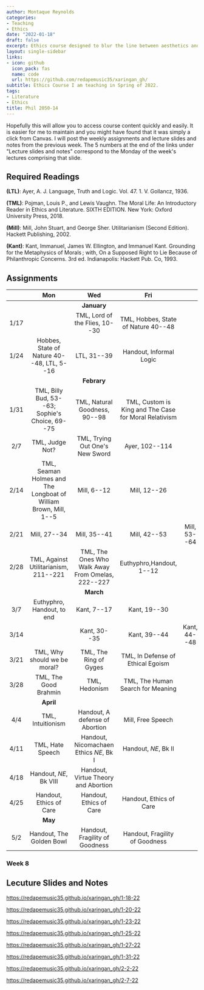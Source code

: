```yaml
---
author: Montaque Reynolds 
categories:
- Teaching
- Ethics
date: "2022-01-18"
draft: false
excerpt: Ethics course designed to blur the line between aesthetics and ethics.
layout: single-sidebar
links:
- icon: github 
  icon_pack: fas
  name: code 
  url: https://github.com/redapemusic35/xaringan_gh/
subtitle: Ethics Course I am teaching in Spring of 2022.
tags:
- Literature
- Ethics
title: Phil 2050-14
---
```


Hopefully this will allow you to access course content quickly and easily. It is easier for me to maintain and you might have found that it was simply a click from Canvas. I will post the weekly assignments and lecture slides and notes from the previous week. The 5 numbers at the end of the links under "Lecture slides and notes" correspond to the Monday of the week's lectures comprising that slide.

## Required Readings

**(LTL)**: Ayer, A. J. Language, Truth and Logic. Vol. 47. 1. V. Gollancz, 1936.

**(TML)**: Pojman, Louis P., and Lewis Vaughn. The Moral Life: An Introductory Reader in Ethics and Literature. SIXTH EDITION. New York: Oxford University Press, 2018.

**(Mill)**: Mill, John Stuart, and George Sher. Utilitarianism (Second Edition). Hackett Publishing, 2002.

**(Kant)**: Kant, Immanuel, James W. Ellington, and Immanuel Kant. Grounding for the Metaphysics of Morals ; with, On a Supposed Right to Lie Because of Philanthropic Concerns. 3rd ed. Indianapolis: Hackett Pub. Co, 1993.

## Assignments

||Mon|Wed|Fri||
|:---:|:---:|:---:|:---:|:---:|
|||**January**|||
|1/17||TML, Lord of the Flies, 10--30| TML, Hobbes, State of Nature 40--48||
|1/24|Hobbes, State of Nature 40--48, LTL, 5--16|LTL, 31--39|Handout, Informal Logic||
|||**Febrary**|||
|1/31|TML, Billy Bud, 53--63; Sophie's Choice, 69--75|TML, Natural Goodness, 90--98|TML, Custom is King and The Case for Moral Relativism||
|2/7|TML, Judge Not?|TML, Trying Out One's New Sword |Ayer, 102--114||
|2/14|TML, Seaman Holmes and The Longboat of William Brown, Mill, 1--5|Mill, 6--12|Mill, 12--26||
|2/21|Mill, 27--34|Mill, 35--41|Mill, 42--53|Mill, 53--64||
|2/28|TML, Against Utilitarianism, 211--221|TML, The Ones Who Walk Away From Omelas, 222--227|Euthyphro,Handout, 1--12||
|||**March**|||
|3/7|Euthyphro, Handout, to end|Kant, 7--17|Kant, 19--30||
| 3/14||Kant, 30--35|Kant, 39--44|Kant, 44--48||
|3/21|TML, Why should we be moral?|TML, The Ring of Gyges|TML, In Defense of Ethical Egoism||
|3/28|TML, The Good Brahmin|TML, Hedonism|TML, The Human Search for Meaning||
||**April**||||
| 4/4 | TML, Intuitionism | Handout, A defense of Abortion |Mill, Free Speech||
|4/11|TML, Hate Speech| Handout, Nicomachaen Ethics *NE*, Bk I | Handout, *NE*, Bk II ||
| 4/18 | Handout, *NE*, Bk VIII| Handout, Virtue Theory and Abortion |||
|4/25|Handout, Ethics of Care |Handout, Ethics of Care|Handout, Ethics of Care||
||**May**|||||
|5/2|Handout, The Golden Bowl|Handout, Fragility of Goodness|Handout, Fragility of Goodness||

### Week 8


## Lecuture Slides and Notes

https://redapemusic35.github.io/xaringan_gh/1-18-22

https://redapemusic35.github.io/xaringan_gh/1-20-22

https://redapemusic35.github.io/xaringan_gh/1-23-22

https://redapemusic35.github.io/xaringan_gh/1-25-22

https://redapemusic35.github.io/xaringan_gh/1-27-22

https://redapemusic35.github.io/xaringan_gh/1-31-22

https://redapemusic35.github.io/xaringan_gh/2-2-22

https://redapemusic35.github.io/xaringan_gh/2-7-22




